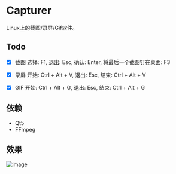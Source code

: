 # Capturer
Linux上的截图/录屏/Gif软件。


## Todo
- [x] 截图 选择: F1, 退出: Esc, 确认: Enter, 将最后一个截图钉在桌面: F3
- [x] 录屏 开始: Ctrl + Alt + V, 退出: Esc, 结束: Ctrl + Alt + V
- [x] GIF 开始: Ctrl + Alt + G, 退出: Esc, 结束: Ctrl + Alt + G


## 依赖
- Qt5
- FFmpeg


## 效果
![image](https://github.com/ffiirree/Capturer/blob/master/capturer.gif)